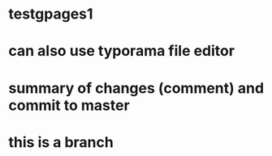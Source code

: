 # testgpages1

# can also use typorama file editor

# summary of changes (comment) and commit to master
# this is a branch
